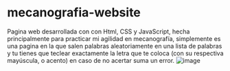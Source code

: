 # mecanografia-website
Pagina web desarrollada con con Html, CSS y JavaScript, hecha principalmente para practicar mi agilidad en mecanografía, simplemente es una pagina en la que salen palabras aleatoriamente en una lista de palabras y tu tienes que teclear exactamente la letra que te coloca (con su respectiva mayúscula, o acento) en caso de no acertar suma un error.
![image](https://github.com/user-attachments/assets/799a47ff-f5ee-41a5-99e9-7f00dc24b1c8)
